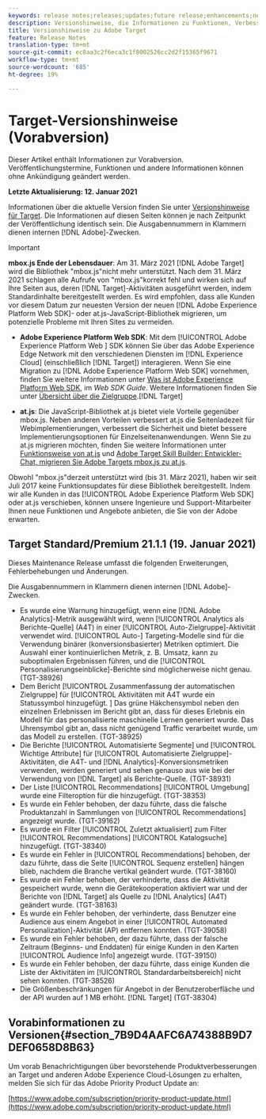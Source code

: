 ```yaml
---
keywords: release notes;releases;updates;future release;enhancements;new features;fixes;updates;prerelease
description: Versionshinweise, die Informationen zu Funktionen, Verbesserungen und Fehlerbehebungen in den neuesten oder künftigen DNL-Adobe Target-Versionen enthalten.
title: Versionshinweise zu Adobe Target
feature: Release Notes
translation-type: tm+mt
source-git-commit: ec8aa3c2f6eca3c1f8002526cc2d2f15365f9671
workflow-type: tm+mt
source-wordcount: '685'
ht-degree: 19%

---
```



# Target-Versionshinweise (Vorabversion)

Dieser Artikel enthält Informationen zur Vorabversion. Veröffentlichungstermine, Funktionen und andere Informationen können ohne Ankündigung geändert werden.

**Letzte Aktualisierung: 12. Januar 2021**

Informationen über die aktuelle Version finden Sie unter [Versionshinweise für Target](release-notes.md). Die Informationen auf diesen Seiten können je nach Zeitpunkt der Veröffentlichung identisch sein. Die Ausgabennummern in Klammern dienen internen [!DNL Adobe]-Zwecken.

>[!IMPORTANT]
>
>**mbox.js Ende der Lebensdauer**: Am 31. März 2021  [!DNL Adobe Target] wird die Bibliothek &quot;mbox.js&quot;nicht mehr unterstützt. Nach dem 31. März 2021 schlagen alle Aufrufe von &quot;mbox.js&quot;korrekt fehl und wirken sich auf Ihre Seiten aus, deren [!DNL Target]-Aktivitäten ausgeführt werden, indem Standardinhalte bereitgestellt werden. Es wird empfohlen, dass alle Kunden vor diesem Datum zur neuesten Version der neuen [!DNL Adobe Experience Platform Web SDK]- oder at.js-JavaScript-Bibliothek migrieren, um potenzielle Probleme mit Ihren Sites zu vermeiden.
>
>* **Adobe Experience Platform Web SDK**: Mit dem  [!UICONTROL Adobe Experience Platform Web ] SDK können Sie über das Adobe Experience Edge Network mit den verschiedenen Diensten im  [!DNL Experience Cloud] (einschließlich  [!DNL Target]) interagieren. Wenn Sie eine Migration zu [!DNL Adobe Experience Platform Web SDK] vornehmen, finden Sie weitere Informationen unter [Was ist Adobe Experience Platform Web SDK](https://experienceleague.adobe.com/docs/experience-platform/edge/home.html), im *Web SDK Guide*. Weitere Informationen finden Sie unter [Übersicht über die Zielgruppe](https://experienceleague.adobe.com/docs/experience-platform/edge/personalization/adobe-target/target-overview.html).[!DNL Target]
   >
   >
* **at.js**: Die JavaScript-Bibliothek at.js bietet viele Vorteile gegenüber mbox.js. Neben anderen Vorteilen verbessert at.js die Seitenladezeit für Webimplementierungen, verbessert die Sicherheit und bietet bessere Implementierungsoptionen für Einzelseitenanwendungen. Wenn Sie zu at.js migrieren möchten, finden Sie weitere Informationen unter [Funktionsweise von at.js](/help/c-implementing-target/c-implementing-target-for-client-side-web/c-how-atjs-works/how-atjs-works.md) und [Adobe Target Skill Builder: Entwickler-Chat, migrieren Sie Adobe Targets mbox.js zu at.js](https://seminars.adobeconnect.com/ptdo6mfo6qn6/?proto=true).
>
>
Obwohl &quot;mbox.js&quot;derzeit unterstützt wird (bis 31. März 2021), haben wir seit Juli 2017 keine Funktionsupdates für diese Bibliothek bereitgestellt. Indem wir alle Kunden in das [!UICONTROL Adobe Experience Platform Web SDK] oder at.js verschieben, können unsere Ingenieure und Support-Mitarbeiter Ihnen neue Funktionen und Angebote anbieten, die Sie von der Adobe erwarten.

## Target Standard/Premium 21.1.1 (19. Januar 2021) 

Dieses Maintenance Release umfasst die folgenden Erweiterungen, Fehlerbehebungen und Änderungen.

Die Ausgabennummern in Klammern dienen internen [!DNL Adobe]-Zwecken.

* Es wurde eine Warnung hinzugefügt, wenn eine [!DNL Adobe Analytics]-Metrik ausgewählt wird, wenn [!UICONTROL Analytics als Berichte-Quelle] (A4T) in einer [!UICONTROL Auto-Zielgruppe]-Aktivität verwendet wird. [!UICONTROL Auto-] Targeting-Modelle sind für die Verwendung binärer (konversionsbasierter) Metriken optimiert. Die Auswahl einer kontinuierlichen Metrik, z. B. Umsatz, kann zu suboptimalen Ergebnissen führen, und die [!UICONTROL Personalisierungseinblicke]-Berichte sind möglicherweise nicht genau. (TGT-38926)
* Dem Bericht [!UICONTROL Zusammenfassung der automatischen Zielgruppe] für [!UICONTROL Aktivitäten mit A4T wurde ein Statussymbol hinzugefügt. ] Das grüne Häkchensymbol neben den einzelnen Erlebnissen im Bericht gibt an, dass für dieses Erlebnis ein Modell für das personalisierte maschinelle Lernen generiert wurde. Das Uhrensymbol gibt an, dass nicht genügend Traffic verarbeitet wurde, um das Modell zu erstellen. (TGT-38925)
* Die Berichte [!UICONTROL Automatisierte Segmente] und [!UICONTROL Wichtige Attribute] für [!UICONTROL Automatisierte Zielgruppe]-Aktivitäten, die A4T- und [!DNL Analytics]-Konversionsmetriken verwenden, werden generiert und sehen genauso aus wie bei der Verwendung von [!DNL Target] als Berichte-Quelle. (TGT-38931)
* Der Liste [!UICONTROL Recommendations] [!UICONTROL Umgebung] wurde eine Filteroption für die  hinzugefügt. (TGT-38353)
* Es wurde ein Fehler behoben, der dazu führte, dass die falsche Produktanzahl in Sammlungen von [!UICONTROL Recommendations] angezeigt wurde. (TGT-39162)
* Es wurde ein Filter [!UICONTROL Zuletzt aktualisiert] zum Filter [!UICONTROL Recommendations] [!UICONTROL Katalogsuche] hinzugefügt. (TGT-38340)
* Es wurde ein Fehler in [!UICONTROL Recommendations] behoben, der dazu führte, dass die Seite [!UICONTROL Sequenz erstellen] hängen blieb, nachdem die Branche vertikal geändert wurde. (TGT-38160)
* Es wurde ein Fehler behoben, der verhinderte, dass die Aktivität gespeichert wurde, wenn die Gerätekooperation aktiviert war und der Berichte von [!DNL Target] als Quelle zu [!DNL Analytics] (A4T) geändert wurde. (TGT-38163)
* Es wurde ein Fehler behoben, der verhinderte, dass Benutzer eine Audience aus einem Angebot in einer [!UICONTROL Automated Personalization]-Aktivität (AP) entfernen konnten. (TGT-39058)
* Es wurde ein Fehler behoben, der dazu führte, dass der falsche Zeitraum (Beginns- und Enddaten) für einige Kunden in den Karten [!UICONTROL Audience Info] angezeigt wurde. (TGT-39150)
* Es wurde ein Fehler behoben, der dazu führte, dass einige Kunden die Liste der Aktivitäten im [!UICONTROL Standardarbeitsbereich] nicht sehen konnten. (TGT-38526)
* Die Größenbeschränkungen für Angebot in der Benutzeroberfläche und der API wurden auf 1 MB erhöht. [!DNL Target] (TGT-38304)

## Vorabinformationen zu Versionen{#section_7B9D4AAFC6A74388B9D7DEF0658D8B63}

Um vorab Benachrichtigungen über bevorstehende Produktverbesserungen an Target und anderen Adobe Experience Cloud-Lösungen zu erhalten, melden Sie sich für das Adobe Priority Product Update an:

[https://www.adobe.com/subscription/priority-product-update.html](https://www.adobe.com/subscription/priority-product-update.html)
